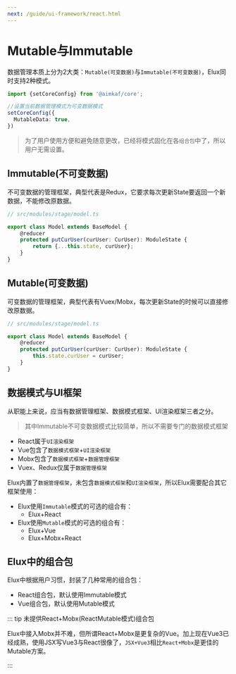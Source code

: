 ```yaml
---
next: /guide/ui-framework/react.html
---
```


# Mutable与Immutable

数据管理本质上分为2大类：`Mutable(可变数据)`与`Immutable(不可变数据)`，Elux同时支持2种模式。

```ts
import {setCoreConfig} from '@aimkaf/core';

//设置当前数据管理模式为可变数据模式
setCoreConfig({
  MutableData: true,
})
```

> 为了用户使用方便和避免随意更改，已经将模式固化在各`组合包`中了，所以用户无需设置。

## Immutable(不可变数据)

不可变数据的管理框架，典型代表是Redux，它要求每次更新State要返回一个新数据，不能修改原数据。

```ts
// src/modules/stage/model.ts

export class Model extends BaseModel {
    @reducer
    protected putCurUser(curUser: CurUser): ModuleState {
        return {...this.state, curUser};
    }
}
```

## Mutable(可变数据)

可变数据的管理框架，典型代表有Vuex/Mobx，每次更新State的时候可以直接修改原数据。

```ts
// src/modules/stage/model.ts

export class Model extends BaseModel {
    @reducer
    protected putCurUser(curUser: CurUser): ModuleState {
        this.state.curUser = curUser;
    }
}
```

## 数据模式与UI框架

从职能上来说，应当有数据管理框架、数据模式框架、UI渲染框架三者之分。

> 其中Immutable不可变数据模式比较简单，所以不需要专门的数据模式框架

- React属于`UI渲染框架`
- Vue包含了`数据模式框架`+`UI渲染框架`
- Mobx包含了`数据模式框架`+`数据管理框架`
- Vuex、Redux仅属于`数据管理框架`

Elux内置了`数据管理框架`，未包含`数据模式框架`和`UI渲染框架`，所以Elux需要配合其它框架使用：

- Elux使用`Immutable`模式的可选的组合有：
  - Elux+React
- Elux使用`Mutable`模式的可选的组合有：
  - Elux+Vue
  - Elux+Mobx+React

## Elux中的组合包

Elux中根据用户习惯，封装了几种常用的组合包：

- React组合包，默认使用Immutable模式
- Vue组合包，默认使用Mutable模式

::: tip 未提供React+Mobx(ReactMutable模式)组合包

Elux中接入Mobx并不难，但所谓React+Mobx是更复杂的Vue。加上现在Vue3已经成熟，使用JSX写Vue3与React很像了，`JSX+Vue3`相比`React+Mobx`是更佳的Mutable方案。

:::
